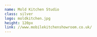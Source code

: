 ```yaml
---
name: Mold Kitchen Studio
class: silver
logo: moldkitchen.jpg
height: 120px
link: //www.mobilekitchenshowroom.co.uk/
---
```

